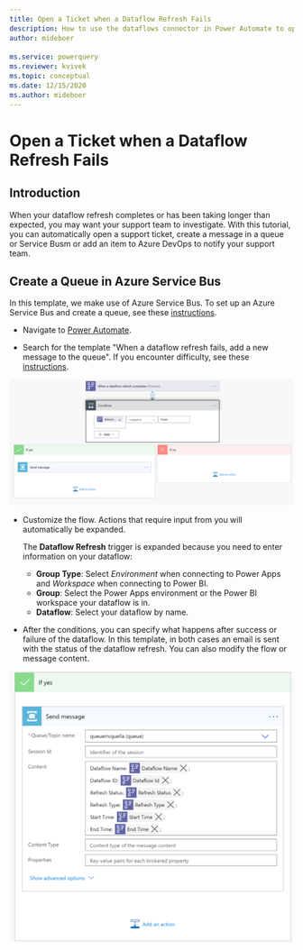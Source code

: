 ```yaml
---
title: Open a Ticket when a Dataflow Refresh Fails
description: How to use the dataflows connector in Power Automate to open a ticket when a dataflow refresh fails
author: mideboer

ms.service: powerquery
ms.reviewer: kvivek
ms.topic: conceptual
ms.date: 12/15/2020
ms.author: mideboer
---
```

# Open a Ticket when a Dataflow Refresh Fails

## Introduction

When your dataflow refresh completes or has been taking longer than expected, you may want your support team to investigate. With this tutorial, you can automatically open a support ticket, create a message in a queue or Service Busm or add an item to Azure DevOps to notify your support team.

## Create a Queue in Azure Service Bus

In this template, we make use of Azure Service Bus. To set up an Azure Service Bus and create a queue, see these [instructions](https://docs.microsoft.com/azure/service-bus-messaging/service-bus-quickstart-portal#create-a-namespace-in-the-azure-portal).

* Navigate to [Power Automate](https://flow.microsoft.com).

* Search for the template "When a dataflow refresh fails, add a new message to the queue". If you encounter difficulty, see these [instructions](https://docs.microsoft.com/power-automate/get-started-logic-template).

![example of service bus](media/servicebuscondition.PNG)

* Customize the flow. Actions that require input from you will automatically be expanded.

   The **Dataflow Refresh** trigger is expanded because you need to enter information on your dataflow:
    * **Group Type**: Select *Environment* when connecting to Power Apps and *Workspace* when connecting to Power BI.
    * **Group**: Select the Power Apps environment or the Power BI workspace your dataflow is in.
    * **Dataflow**: Select your dataflow by name.

* After the conditions, you can specify what happens after success or failure of the dataflow. In this template, in both cases an email is sent with the status of the dataflow refresh. You can also modify the flow or message content. 

![example of complete flow in service bus](media/ifyesservice.PNG)
